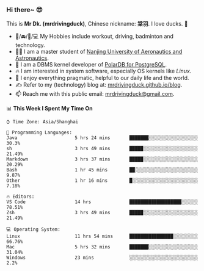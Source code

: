 ### Hi there~ 😎

This is **Mr Dk. (mrdrivingduck)**, Chinese nickname: **棠羽**. I love ducks. 🦆

- 💪/🚘/🏸/💻 My Hobbies include workout, driving, badminton and technology.
- 👨‍🎓 I am a master student of [Nanjing University of Aeronautics and Astronautics](https://en.wikipedia.org/wiki/Nanjing_University_of_Aeronautics_and_Astronautics).
- 🍊 I am a DBMS kernel developer of [PolarDB for PostgreSQL](https://github.com/ApsaraDB/PolarDB-for-PostgreSQL).
- 🔥 I am interested in system software, especially OS kernels like *Linux*.
- 🔧 I enjoy everything pragmatic, helpful to our daily life and the world.
- ✍ Refer to my (technology) blog at: [mrdrivingduck.github.io/blog](https://www.mrdrivingduck.cn/blog/#/).
- 📫 Reach me with this public email: [mrdrivingduck@gmail.com](mailto:mrdrivingduck@gmail.com).

<!--START_SECTION:waka-->
📊 **This Week I Spent My Time On** 

```text
⌚︎ Time Zone: Asia/Shanghai

💬 Programming Languages: 
Java                     5 hrs 24 mins       ███████░░░░░░░░░░░░░░░░░░   30.3% 
sh                       3 hrs 49 mins       █████░░░░░░░░░░░░░░░░░░░░   21.49% 
Markdown                 3 hrs 37 mins       █████░░░░░░░░░░░░░░░░░░░░   20.29% 
Bash                     1 hr 45 mins        ██░░░░░░░░░░░░░░░░░░░░░░░   9.87% 
Other                    1 hr 16 mins        █░░░░░░░░░░░░░░░░░░░░░░░░   7.18%

🔥 Editors: 
VS Code                  14 hrs              ███████████████████░░░░░░   78.51% 
Zsh                      3 hrs 49 mins       █████░░░░░░░░░░░░░░░░░░░░   21.49%

💻 Operating System: 
Linux                    11 hrs 54 mins      ████████████████░░░░░░░░░   66.76% 
Mac                      5 hrs 32 mins       ███████░░░░░░░░░░░░░░░░░░   31.04% 
Windows                  23 mins             ░░░░░░░░░░░░░░░░░░░░░░░░░   2.2%

```


<!--END_SECTION:waka-->

<!-- ![Mr Dk.'s GitHub Stats](https://github-readme-stats.vercel.app/api?username=mrdrivingduck&count_private&show_icons=true&theme=buefy) -->

<!-- ![Most Used Languages](https://github-readme-stats.vercel.app/api/top-langs/?username=mrdrivingduck&exclude_repo=mips32-CPU,snort-tcp-socket&theme=buefy&layout=compact&langs_count=10) -->


<!--
**mrdrivingduck/mrdrivingduck** is a ✨ _special_ ✨ repository because its `README.md` (this file) appears on your GitHub profile.

Here are some ideas to get you started:

- 🔭 I’m currently working on ...
- 🌱 I’m currently learning ...
- 👯 I’m looking to collaborate on ...
- 🤔 I’m looking for help with ...
- 💬 Ask me about ...
- 📫 How to reach me: ...
- 😄 Pronouns: ...
- ⚡ Fun fact: ...
-->
